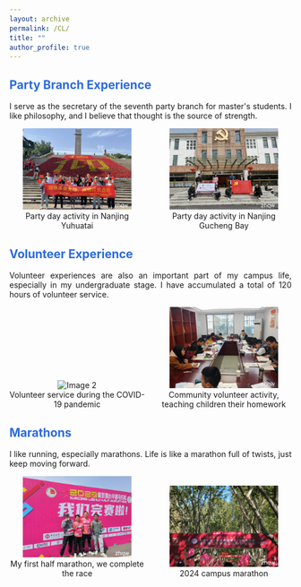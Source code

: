 ```yaml
---
layout: archive
permalink: /CL/
title: ""
author_profile: true
---
```


## <font color="#2B6ADD" > Party Branch Experience</font>

<p style="text-align: justify">
I serve as the secretary of the seventh party branch for master's students. I like philosophy, and I believe that thought is the source of strength.
</p>

<div style="display: grid; grid-template-columns: repeat(2, 1fr); gap: 20px;align-items: flex-end">

  <figure style="margin: 0; text-align: center;">
  <img src="/images/CL/1.jpg" alt="Image 2" style="width: 80%; height: auto;" />
  <figcaption>Party day activity in Nanjing Yuhuatai</figcaption>
  </figure>
  <figure style="margin: 0; text-align: center;">
    <img src="/images/CL/2.jpg" alt="Image 1" style="width: 80%; height: auto;" />
    <figcaption>Party day activity in Nanjing Gucheng Bay</figcaption>
  </figure>
</div>

## <font color="#2B6ADD" > Volunteer Experience</font>

<p style="text-align: justify">
Volunteer experiences are also an important part of my campus life, especially in my undergraduate stage. I have accumulated a total of 120 hours of volunteer service.
</p>

<div style="display: grid; grid-template-columns: repeat(2, 1fr); gap: 20px;align-items: flex-end">

  <figure style="margin: 0; text-align: center;">
  <img src="/images/CL/3.jpg" alt="Image 2" style="width: 80%; height: auto;" />
  <figcaption>Volunteer service during the COVID-19 pandemic</figcaption>
  </figure>
  <figure style="margin: 0; text-align: center;">
    <img src="/images/CL/4.jpg" alt="Image 1" style="width: 80%; height: auto;" />
    <figcaption>Community volunteer activity, teaching children their homework</figcaption>
  </figure>
</div>

## <font color="#2B6ADD" > Marathons </font>

<p style="text-align: justify">
I like running, especially marathons. Life is like a marathon full of twists, just keep moving forward.
</p>

<div style="display: grid; grid-template-columns: repeat(2, 1fr); gap: 20px;align-items: flex-end">

  <figure style="margin: 0; text-align: center;">
  <img src="/images/CL/5.jpg" alt="Image 2" style="width: 80%; height: auto;" />
  <figcaption>My first half marathon, we complete the race</figcaption>
  </figure>
  <figure style="margin: 0; text-align: center;">
    <img src="/images/CL/6.jpg" alt="Image 1" style="width: 80%; height: auto;" />
    <figcaption>2024 campus marathon</figcaption>
  </figure>
</div>




